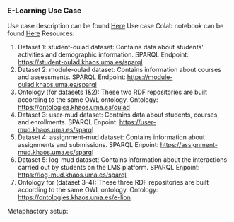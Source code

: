 ### E-Learning Use Case ###
Use case description can be found [Here](https://github.com/MaastrichtU-IDS/federatedQueryKG/blob/main/usecaseE-learning.md)
Use case Colab notebook can be found [Here](https://colab.research.google.com/drive/1R9BmNzLidU00yhQVnfr2WF7jL-AaO-15?usp=sharing)
Resources:
1. Dataset 1: student-oulad dataset: Contains data about students' activities and demographic information. SPARQL Endpoint: https://student-oulad.khaos.uma.es/sparql
2. Dataset 2: module-oulad dataset: Contains information about courses and assessments. SPARQL Endpoint: https://module-oulad.khaos.uma.es/sparql
3. Ontology (for datasets 1&2): These two RDF repositories are built according to the same OWL ontology. Ontology: https://ontologies.khaos.uma.es/oulad
4. Dataset 3: user-mud dataset: Contains data about students, courses, and enrollments. SPARQL Enpoint: https://user-mud.khaos.uma.es/sparql
5. Dataset 4: assignment-mud dataset: Contains information about assignments and submissions. SPARQL Enpoint: https://assignment-mud.khaos.uma.es/sparql
6. Dataset 5: log-mud dataset: Contains information about the interactions carried out by students on the LMS platform. SPARQL Enpoint: https://log-mud.khaos.uma.es/sparql
7. Ontology for (dataset 3-4): These three RDF repositories are built according to the same OWL ontology. Ontology: https://ontologies.khaos.uma.es/e-lion


Metaphactory setup:
